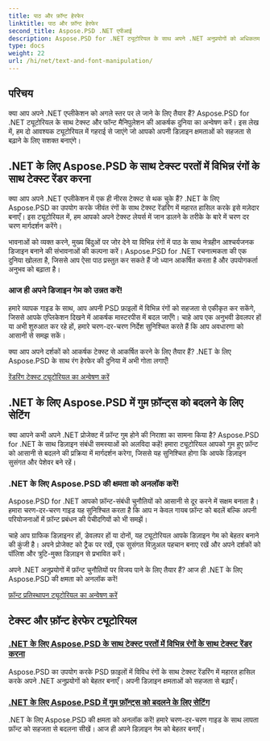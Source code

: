 ```yaml
---
title: पाठ और फ़ॉन्ट हेरफेर
linktitle: पाठ और फ़ॉन्ट हेरफेर
second_title: Aspose.PSD .NET एपीआई
description: Aspose.PSD for .NET ट्यूटोरियल के साथ अपने .NET अनुप्रयोगों को अधिकतम करें! जीवंत रंगों में टेक्स्ट रेंडर करना सीखें और गायब फ़ॉन्ट को सहजता से बदलें।
type: docs
weight: 22
url: /hi/net/text-and-font-manipulation/
---
```


## परिचय

क्या आप अपने .NET एप्लीकेशन को अगले स्तर पर ले जाने के लिए तैयार हैं? Aspose.PSD for .NET ट्यूटोरियल के साथ टेक्स्ट और फॉन्ट मैनिपुलेशन की आकर्षक दुनिया का अन्वेषण करें। इस लेख में, हम दो आवश्यक ट्यूटोरियल में गहराई से जाएंगे जो आपको अपनी डिज़ाइन क्षमताओं को सहजता से बढ़ाने के लिए सशक्त बनाएंगे।

## .NET के लिए Aspose.PSD के साथ टेक्स्ट परतों में विभिन्न रंगों के साथ टेक्स्ट रेंडर करना

क्या आप अपने .NET एप्लीकेशन में एक ही नीरस टेक्स्ट से थक चुके हैं? .NET के लिए Aspose.PSD का उपयोग करके जीवंत रंगों के साथ टेक्स्ट रेंडरिंग में महारत हासिल करके इसे मज़ेदार बनाएँ। इस ट्यूटोरियल में, हम आपको अपने टेक्स्ट लेयर्स में जान डालने के तरीके के बारे में चरण दर चरण मार्गदर्शन करेंगे।

भावनाओं को व्यक्त करने, मुख्य बिंदुओं पर जोर देने या विभिन्न रंगों में पाठ के साथ नेत्रहीन आश्चर्यजनक डिजाइन बनाने की संभावनाओं की कल्पना करें। Aspose.PSD for .NET रचनात्मकता की एक दुनिया खोलता है, जिससे आप ऐसा पाठ प्रस्तुत कर सकते हैं जो ध्यान आकर्षित करता है और उपयोगकर्ता अनुभव को बढ़ाता है।

### आज ही अपने डिजाइन गेम को उन्नत करें!

हमारे व्यापक गाइड के साथ, आप अपनी PSD फ़ाइलों में विभिन्न रंगों को सहजता से एकीकृत कर सकेंगे, जिससे आपके एप्लिकेशन दिखने में आकर्षक मास्टरपीस में बदल जाएँगे। चाहे आप एक अनुभवी डेवलपर हों या अभी शुरुआत कर रहे हों, हमारे चरण-दर-चरण निर्देश सुनिश्चित करते हैं कि आप अवधारणा को आसानी से समझ सकें।

क्या आप अपने दर्शकों को आकर्षक टेक्स्ट से आकर्षित करने के लिए तैयार हैं? .NET के लिए Aspose.PSD के साथ रंग हेरफेर की दुनिया में अभी गोता लगाएँ!

[रेंडरिंग टेक्स्ट ट्यूटोरियल का अन्वेषण करें](./render-text-different-colors/)

## .NET के लिए Aspose.PSD में गुम फ़ॉन्ट्स को बदलने के लिए सेटिंग

क्या आपने कभी अपने .NET प्रोजेक्ट में फ़ॉन्ट गुम होने की निराशा का सामना किया है? Aspose.PSD for .NET के साथ डिज़ाइन संबंधी समस्याओं को अलविदा कहें! हमारा ट्यूटोरियल आपको गुम हुए फ़ॉन्ट को आसानी से बदलने की प्रक्रिया में मार्गदर्शन करेगा, जिससे यह सुनिश्चित होगा कि आपके डिज़ाइन सुसंगत और पेशेवर बने रहें।

### .NET के लिए Aspose.PSD की क्षमता को अनलॉक करें!

Aspose.PSD for .NET आपको फ़ॉन्ट-संबंधी चुनौतियों को आसानी से दूर करने में सक्षम बनाता है। हमारा चरण-दर-चरण गाइड यह सुनिश्चित करता है कि आप न केवल गायब फ़ॉन्ट को बदलें बल्कि अपनी परियोजनाओं में फ़ॉन्ट प्रबंधन की पेचीदगियों को भी समझें।

चाहे आप ग्राफिक डिज़ाइनर हों, डेवलपर हों या दोनों, यह ट्यूटोरियल आपके डिज़ाइन गेम को बेहतर बनाने की कुंजी है। अपने प्रोजेक्ट को ट्रैक पर रखें, एक सुसंगत विज़ुअल पहचान बनाए रखें और अपने दर्शकों को पॉलिश और त्रुटि-मुक्त डिज़ाइन से प्रभावित करें।

अपने .NET अनुप्रयोगों में फ़ॉन्ट चुनौतियों पर विजय पाने के लिए तैयार हैं? आज ही .NET के लिए Aspose.PSD की क्षमता को अनलॉक करें!

[फ़ॉन्ट प्रतिस्थापन ट्यूटोरियल का अन्वेषण करें](./replace-missing-fonts/)

## टेक्स्ट और फ़ॉन्ट हेरफेर ट्यूटोरियल
### [.NET के लिए Aspose.PSD के साथ टेक्स्ट परतों में विभिन्न रंगों के साथ टेक्स्ट रेंडर करना](./render-text-different-colors/)
Aspose.PSD का उपयोग करके PSD फ़ाइलों में विविध रंगों के साथ टेक्स्ट रेंडरिंग में महारत हासिल करके अपने .NET अनुप्रयोगों को बेहतर बनाएँ। अपनी डिज़ाइन क्षमताओं को सहजता से बढ़ाएँ।
### [.NET के लिए Aspose.PSD में गुम फ़ॉन्ट्स को बदलने के लिए सेटिंग](./replace-missing-fonts/)
.NET के लिए Aspose.PSD की क्षमता को अनलॉक करें! हमारे चरण-दर-चरण गाइड के साथ लापता फ़ॉन्ट को सहजता से बदलना सीखें। आज ही अपने डिज़ाइन गेम को बेहतर बनाएँ।